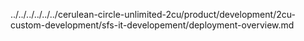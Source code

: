 ../../../../../../cerulean-circle-unlimited-2cu/product/development/2cu-custom-development/sfs-it-developement/deployment-overview.md